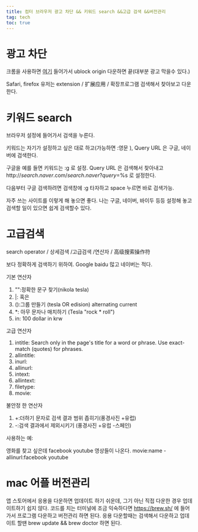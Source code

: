 ```yaml
---
title: 컴터 브라우저 광고 차단 && 키워드 search &&고급 검색 &&버전관리
tag: tech
toc: true
---
```


# 광고 차단

크롬을 사용하면 [여기](https://chrome.google.com/webstore/category/extensions?hl=en-US) 들어가서 ublock origin  다운하면 끝(대부분 광고 막을수 있다.)

Safari, firefox 유저는 extension / 扩展应用 / 확장프로그램 검색해서 찾아보고 다운한다.

# 키워드 search

브라우저 설정에 들어가서 검색을 누른다. 

키워드는 자기가 설정하고 싶은 대로 하고(가능하면 :영문 ), Query URL 은 구글, 네이버에 검색한다.

구글을 예를 들면 키워드는 :g 로 설정. Query URL 은 검색해서 찾아내고 http://*search*.*naver*.com/*search*.*naver*?*query*=%s 로 설정한다.

다음부터 구글 검색하려면 검색창에 :g 타자하고 space 누르면 바로 검색가능. 

자주 쓰는 사이트를 이렇게 해 놓으면 좋다. 나는 구글, 네이버, 바이두 등등 설정해 놓고 검색할 일이 있으면 쉽게 검색할수 있다.

# 고급검색

search operator / 상세검색 /고급검색 /연산자 / 高级搜索操作符

보다 정확하게 검색하기 위하여.  Google  baidu 많고 네이버는 적다.

기본 연산자

1. "":정확한 문구 찾기(nikola tesla)
2. |: 혹은
3. ():그룹 만들기 (tesla OR edision) alternating current
4. *: 아무 문자나 매치하기 (Tesla "rock * roll")
5. in: 100 dollar in krw



고급 연산자

1. intitle: Search only in the page's title for a word or phrase. Use exact-match (quotes) for phrases.
2. allintitle: 
3. inurl:
4. allinurl:
5. intext:
6. allintext:
7. filetype:
8. movie:



불안정 한 연산자

1. +:더하기 문자로 검색 결과 범위 좁히기(풍경사진 +유럽)
2. -:검색 결과에서 제외시키기 (풍경사진 +유럽 -스페인)



사용하는 예: 

영화를 찾고 싶은데 facebook youtube 영상들이 나온다.  movie:name -allinurl:facebook youtube



# mac 어플 버전관리

앱 스토어에서 응용을 다운하면 업데이트 하기 쉬운데, 그기 아닌 직접 다운한 경우 업데이트하기 쉽지 않다. 코드를 치는 터미널에 조금 익숙하다면 https://brew.sh/ 에 들어가서 프로그램 다운하고 버전관리 하면 된다. 응용 다운할때는 검색해서 다운하고 업데이트 할땐  brew update && brew doctor 하면 된다. 